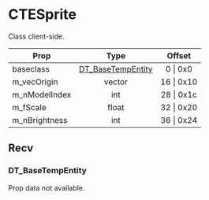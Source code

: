 # CTESprite

Class client-side.

|Prop|Type|Offset|
|---|:-:|:-:|
|baseclass|[DT_BaseTempEntity](#dt_basetempentity)|0 \| 0x0|
|m_vecOrigin|vector|16 \| 0x10|
|m_nModelIndex|int|28 \| 0x1c|
|m_fScale|float|32 \| 0x20|
|m_nBrightness|int|36 \| 0x24|

## Recv

### DT_BaseTempEntity

Prop data not available.
